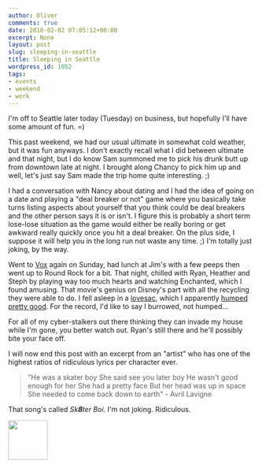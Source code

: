 ```yaml
---
author: Oliver
comments: true
date: 2010-02-02 07:05:12+00:00
excerpt: None
layout: post
slug: sleeping-in-seattle
title: Sleeping in Seattle
wordpress_id: 1052
tags:
- events
- weekend
- work
---
```


I'm off to Seattle later today (Tuesday) on business, but hopefully I'll have some amount of fun. =)

This past weekend, we had our usual ultimate in somewhat cold weather, but it was fun anyways.  I don't exactly recall what I did between ultimate and that night, but I do know Sam summoned me to pick his drunk butt up from downtown late at night.  I brought along Chancy to pick him up and well, let's just say Sam made the trip home quite interesting. ;)

I had a conversation with Nancy about dating and I had the idea of going on a date and playing a "deal breaker or not" game where you basically take turns listing aspects about yourself that you think could be deal breakers and the other person says it is or isn't.  I figure this is probably a short term lose-lose situation as the game would either be really boring or get awkward really quickly once you hit a deal breaker.  On the plus side, I suppose it will help you in the long run not waste any time. ;)  I'm totally just joking, by the way.

Went to <a href="http://www.voxveniae.com">Vox</a> again on Sunday, had lunch at Jim's with a few peeps then went up to Round Rock for a bit.  That night, chilled with Ryan, Heather and Steph by playing way too much hearts and watching Enchanted, which I found amusing.  That movie's genius on Disney's part with all the recycling they were able to do.  I fell asleep in a <a href="http://lovesac.com/">lovesac</a>, which I apparently <a href="http://twitter.com/JRyanFunSponge/status/8532136595">humped pretty good</a>.  For the record, I'd like to say I burrowed, not humped...

For all of my cyber-stalkers out there thinking they can invade my house while I'm gone, you better watch out.  Ryan's still there and he'll possibly bite your face off.

I will now end this post with an excerpt from an "artist" who has one of the highest ratios of ridiculous lyrics per character ever.

<blockquote class="lyrics">"He was a skater boy
She said see you later boy
He wasn't good enough for her
She had a pretty face
But her head was up in space
She needed to come back down to earth" - Avril Lavigne</blockquote>

That song's called <em>Sk<strong>8</strong>ter Boi</em>.  I'm not joking.  Ridiculous.

<a href="https://www.owiber.com/?attachment_id=1053" rel="attachment wp-att-1053"><img src="https://www.owiber.com/wp-content/uploads/2010/02/Photo-on-2010-02-02-at-00.56-2-80x80.jpg" alt="" title="Photo on 2010-02-02 at 00.56 #2" width="80" height="80" class="alignnone size-thumbnail wp-image-1053" /></a>


